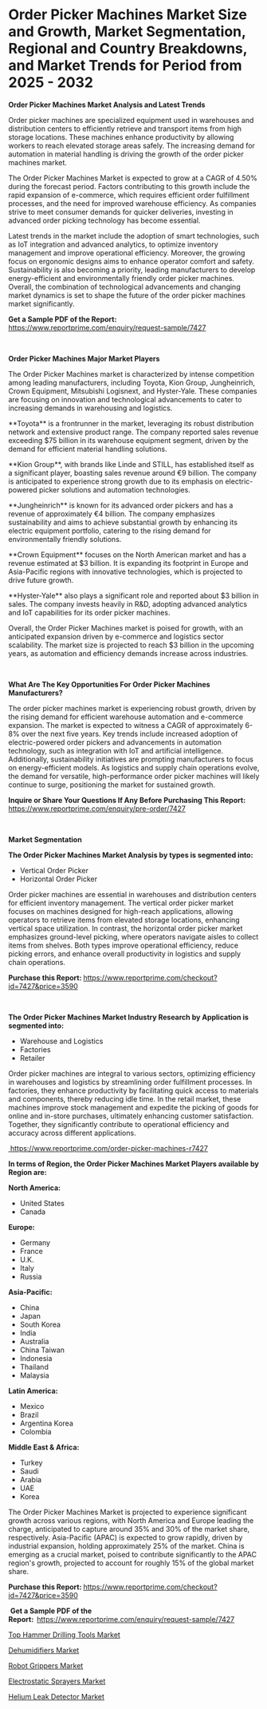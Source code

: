 <p><h1>Order Picker Machines Market Size and Growth, Market Segmentation, Regional and Country Breakdowns, and Market Trends for Period from 2025 -  2032</h1></p><p><strong>Order Picker Machines Market Analysis and Latest Trends</strong></p>
<p><p>Order picker machines are specialized equipment used in warehouses and distribution centers to efficiently retrieve and transport items from high storage locations. These machines enhance productivity by allowing workers to reach elevated storage areas safely. The increasing demand for automation in material handling is driving the growth of the order picker machines market.</p><p>The Order Picker Machines Market is expected to grow at a CAGR of 4.50% during the forecast period. Factors contributing to this growth include the rapid expansion of e-commerce, which requires efficient order fulfillment processes, and the need for improved warehouse efficiency. As companies strive to meet consumer demands for quicker deliveries, investing in advanced order picking technology has become essential.</p><p>Latest trends in the market include the adoption of smart technologies, such as IoT integration and advanced analytics, to optimize inventory management and improve operational efficiency. Moreover, the growing focus on ergonomic designs aims to enhance operator comfort and safety. Sustainability is also becoming a priority, leading manufacturers to develop energy-efficient and environmentally friendly order picker machines. Overall, the combination of technological advancements and changing market dynamics is set to shape the future of the order picker machines market significantly.</p></p>
<p><strong>Get a Sample PDF of the Report:&nbsp;</strong> <a href="https://www.reportprime.com/enquiry/request-sample/7427?utm_campaign=1834&utm_medium=2&utm_source=Github&utm_content=ia&utm_term=19032025&utm_id=order-picker-machines">https://www.reportprime.com/enquiry/request-sample/7427</a></p>
<p>&nbsp;</p>
<p><strong>Order Picker Machines Major Market Players</strong></p>
<p><p>The Order Picker Machines market is characterized by intense competition among leading manufacturers, including Toyota, Kion Group, Jungheinrich, Crown Equipment, Mitsubishi Logisnext, and Hyster-Yale. These companies are focusing on innovation and technological advancements to cater to increasing demands in warehousing and logistics.</p><p>**Toyota** is a frontrunner in the market, leveraging its robust distribution network and extensive product range. The company reported sales revenue exceeding $75 billion in its warehouse equipment segment, driven by the demand for efficient material handling solutions.</p><p>**Kion Group**, with brands like Linde and STILL, has established itself as a significant player, boasting sales revenue around €9 billion. The company is anticipated to experience strong growth due to its emphasis on electric-powered picker solutions and automation technologies.</p><p>**Jungheinrich** is known for its advanced order pickers and has a revenue of approximately €4 billion. The company emphasizes sustainability and aims to achieve substantial growth by enhancing its electric equipment portfolio, catering to the rising demand for environmentally friendly solutions.</p><p>**Crown Equipment** focuses on the North American market and has a revenue estimated at $3 billion. It is expanding its footprint in Europe and Asia-Pacific regions with innovative technologies, which is projected to drive future growth.</p><p>**Hyster-Yale** also plays a significant role and reported about $3 billion in sales. The company invests heavily in R&D, adopting advanced analytics and IoT capabilities for its order picker machines.</p><p>Overall, the Order Picker Machines market is poised for growth, with an anticipated expansion driven by e-commerce and logistics sector scalability. The market size is projected to reach $3 billion in the upcoming years, as automation and efficiency demands increase across industries.</p></p>
<p>&nbsp;</p>
<p><strong>What Are The Key Opportunities For Order Picker Machines Manufacturers?</strong></p>
<p><p>The order picker machines market is experiencing robust growth, driven by the rising demand for efficient warehouse automation and e-commerce expansion. The market is expected to witness a CAGR of approximately 6-8% over the next five years. Key trends include increased adoption of electric-powered order pickers and advancements in automation technology, such as integration with IoT and artificial intelligence. Additionally, sustainability initiatives are prompting manufacturers to focus on energy-efficient models. As logistics and supply chain operations evolve, the demand for versatile, high-performance order picker machines will likely continue to surge, positioning the market for sustained growth.</p></p>
<p><strong>Inquire or Share Your Questions If Any Before Purchasing This Report:</strong> <a href="https://www.reportprime.com/enquiry/pre-order/7427?utm_campaign=1834&utm_medium=2&utm_source=Github&utm_content=ia&utm_term=19032025&utm_id=order-picker-machines">https://www.reportprime.com/enquiry/pre-order/7427</a></p>
<p>&nbsp;</p>
<p><strong>Market Segmentation</strong></p>
<p><strong>The Order Picker Machines Market Analysis by types is segmented into:</strong></p>
<p><ul><li>Vertical Order Picker</li><li>Horizontal Order Picker</li></ul></p>
<p><p>Order picker machines are essential in warehouses and distribution centers for efficient inventory management. The vertical order picker market focuses on machines designed for high-reach applications, allowing operators to retrieve items from elevated storage locations, enhancing vertical space utilization. In contrast, the horizontal order picker market emphasizes ground-level picking, where operators navigate aisles to collect items from shelves. Both types improve operational efficiency, reduce picking errors, and enhance overall productivity in logistics and supply chain operations.</p></p>
<p><strong>Purchase this Report:&nbsp;</strong><a href="https://www.reportprime.com/checkout?id=7427&price=3590&utm_campaign=1834&utm_medium=2&utm_source=Github&utm_content=ia&utm_term=19032025&utm_id=order-picker-machines">https://www.reportprime.com/checkout?id=7427&price=3590</a></p>
<p>&nbsp;</p>
<p><strong>The Order Picker Machines Market Industry Research by Application is segmented into:</strong></p>
<p><ul><li>Warehouse and Logistics</li><li>Factories</li><li>Retailer</li></ul></p>
<p><p>Order picker machines are integral to various sectors, optimizing efficiency in warehouses and logistics by streamlining order fulfillment processes. In factories, they enhance productivity by facilitating quick access to materials and components, thereby reducing idle time. In the retail market, these machines improve stock management and expedite the picking of goods for online and in-store purchases, ultimately enhancing customer satisfaction. Together, they significantly contribute to operational efficiency and accuracy across different applications.</p></p>
<p><a href="https://www.reportprime.com/order-picker-machines-r7427?utm_campaign=1834&utm_medium=2&utm_source=Github&utm_content=ia&utm_term=19032025&utm_id=order-picker-machines">&nbsp;https://www.reportprime.com/order-picker-machines-r7427</a></p>
<p><strong>In terms of Region, the Order Picker Machines Market Players available by Region are:</strong></p>
<p>
    <p> <strong> North America: </strong>
        <ul>
            <li>United States</li>
            <li>Canada</li>
        </ul>
        </p> 
    <p> <strong> Europe: </strong>
        <ul>
            <li>Germany</li>
            <li>France</li>
            <li>U.K.</li>
            <li>Italy</li>
            <li>Russia</li>
        </ul>
        </p> 
    <p> <strong> Asia-Pacific: </strong>
        <ul>
            <li>China</li>
            <li>Japan</li>
            <li>South Korea</li>
            <li>India</li>
            <li>Australia</li>
            <li>China Taiwan</li>
            <li>Indonesia</li>
            <li>Thailand</li>
            <li>Malaysia</li>
        </ul>
        </p> 
    <p> <strong> Latin America: </strong>
        <ul>
            <li>Mexico</li>
            <li>Brazil</li>
            <li>Argentina Korea</li>
            <li>Colombia</li>
        </ul>
        </p> 
    <p> <strong> Middle East & Africa: </strong>
        <ul>
            <li>Turkey</li>
            <li>Saudi</li>
            <li>Arabia</li>
            <li>UAE</li>
            <li>Korea</li>
        </ul>
    </p>
    </p>
<p><p>The Order Picker Machines Market is projected to experience significant growth across various regions, with North America and Europe leading the charge, anticipated to capture around 35% and 30% of the market share, respectively. Asia-Pacific (APAC) is expected to grow rapidly, driven by industrial expansion, holding approximately 25% of the market. China is emerging as a crucial market, poised to contribute significantly to the APAC region's growth, projected to account for roughly 15% of the global market share.</p></p>
<p><strong>Purchase this Report: </strong><a href="https://www.reportprime.com/checkout?id=7427&price=3590&utm_campaign=1834&utm_medium=2&utm_source=Github&utm_content=ia&utm_term=19032025&utm_id=order-picker-machines">https://www.reportprime.com/checkout?id=7427&price=3590</a></p>
<p>&nbsp;<strong>Get a Sample PDF of the Report:&nbsp;&nbsp;</strong><a href="https://www.reportprime.com/enquiry/request-sample/7427?utm_campaign=1834&utm_medium=2&utm_source=Github&utm_content=ia&utm_term=19032025&utm_id=order-picker-machines">https://www.reportprime.com/enquiry/request-sample/7427</a></p>
<p><strong></strong></p>
<p><p><a href="https://github.com/boonegoicks7/Market-Research-Report-List-1/blob/main/top-hammer-drilling-tools-market.md?utm_campaign=1834&utm_medium=2&utm_source=Github&utm_content=ia&utm_term=19032025&utm_id=order-picker-machines">Top Hammer Drilling Tools Market</a></p><p><a href="https://github.com/godutetraeva/Market-Research-Report-List-1/blob/main/dehumidifiers-market.md?utm_campaign=1834&utm_medium=2&utm_source=Github&utm_content=ia&utm_term=19032025&utm_id=order-picker-machines">Dehumidifiers Market</a></p><p><a href="https://github.com/abuegalawixo/Market-Research-Report-List-1/blob/main/robot-grippers-market.md?utm_campaign=1834&utm_medium=2&utm_source=Github&utm_content=ia&utm_term=19032025&utm_id=order-picker-machines">Robot Grippers Market</a></p><p><a href="https://github.com/trossdushi7u/Market-Research-Report-List-1/blob/main/electrostatic-sprayers-market.md?utm_campaign=1834&utm_medium=2&utm_source=Github&utm_content=ia&utm_term=19032025&utm_id=order-picker-machines">Electrostatic Sprayers Market</a></p><p><a href="https://github.com/cernkomlkawi/Market-Research-Report-List-1/blob/main/helium-leak-detector-market.md?utm_campaign=1834&utm_medium=2&utm_source=Github&utm_content=ia&utm_term=19032025&utm_id=order-picker-machines">Helium Leak Detector Market</a></p></p>
